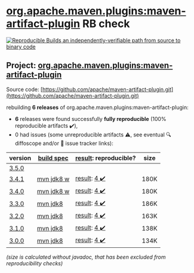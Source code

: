 [org.apache.maven.plugins:maven-artifact-plugin](https://central.sonatype.com/artifact/org.apache.maven.plugins/maven-artifact-plugin/versions) RB check
=======

[![Reproducible Builds](https://reproducible-builds.org/images/logos/rb.svg) an independently-verifiable path from source to binary code](https://reproducible-builds.org/)

## Project: [org.apache.maven.plugins:maven-artifact-plugin](https://central.sonatype.com/artifact/org.apache.maven.plugins/maven-artifact-plugin/versions)

Source code: [https://github.com/apache/maven-artifact-plugin.git](https://github.com/apache/maven-artifact-plugin.git)

rebuilding **6 releases** of org.apache.maven.plugins:maven-artifact-plugin:
- **6** releases were found successfully **fully reproducible** (100% reproducible artifacts :heavy_check_mark:),
- 0 had issues (some unreproducible artifacts :warning:, see eventual :mag: diffoscope and/or :memo: issue tracker links):

| version | [build spec](/BUILDSPEC.md) | [result](https://reproducible-builds.org/docs/jvm/): reproducible? | size |
| -- | --------- | ------ | -- |
| [3.5.0](https://central.sonatype.com/artifact/org.apache.maven.plugins/maven-artifact-plugin/3.5.0/pom) | | | |
| [3.4.1](https://central.sonatype.com/artifact/org.apache.maven.plugins/maven-artifact-plugin/3.4.1/pom) | [mvn jdk8 w](maven-artifact-plugin-3.4.1.buildspec) | [result](maven-artifact-plugin-3.4.1.buildinfo): [4 :heavy_check_mark: ](maven-artifact-plugin-3.4.1.buildcompare) | 180K |
| [3.4.0](https://central.sonatype.com/artifact/org.apache.maven.plugins/maven-artifact-plugin/3.4.0/pom) | [mvn jdk8 w](maven-artifact-plugin-3.4.0.buildspec) | [result](maven-artifact-plugin-3.4.0.buildinfo): [4 :heavy_check_mark: ](maven-artifact-plugin-3.4.0.buildcompare) | 180K |
| [3.3.0](https://central.sonatype.com/artifact/org.apache.maven.plugins/maven-artifact-plugin/3.3.0/pom) | [mvn jdk8](maven-artifact-plugin-3.3.0.buildspec) | [result](maven-artifact-plugin-3.3.0.buildinfo): [4 :heavy_check_mark: ](maven-artifact-plugin-3.3.0.buildcompare) | 186K |
| [3.2.0](https://central.sonatype.com/artifact/org.apache.maven.plugins/maven-artifact-plugin/3.2.0/pom) | [mvn jdk8](maven-artifact-plugin-3.2.0.buildspec) | [result](maven-artifact-plugin-3.2.0.buildinfo): [4 :heavy_check_mark: ](maven-artifact-plugin-3.2.0.buildcompare) | 163K |
| [3.1.0](https://central.sonatype.com/artifact/org.apache.maven.plugins/maven-artifact-plugin/3.1.0/pom) | [mvn jdk8](maven-artifact-plugin-3.1.0.buildspec) | [result](maven-artifact-plugin-3.1.0.buildinfo): [4 :heavy_check_mark: ](maven-artifact-plugin-3.1.0.buildcompare) | 138K |
| [3.0.0](https://central.sonatype.com/artifact/org.apache.maven.plugins/maven-artifact-plugin/3.0.0/pom) | [mvn jdk8](maven-artifact-plugin-3.0.0.buildspec) | [result](maven-artifact-plugin-3.0.0.buildinfo): [4 :heavy_check_mark: ](maven-artifact-plugin-3.0.0.buildcompare) | 134K |

<i>(size is calculated without javadoc, that has been excluded from reproducibility checks)</i>
